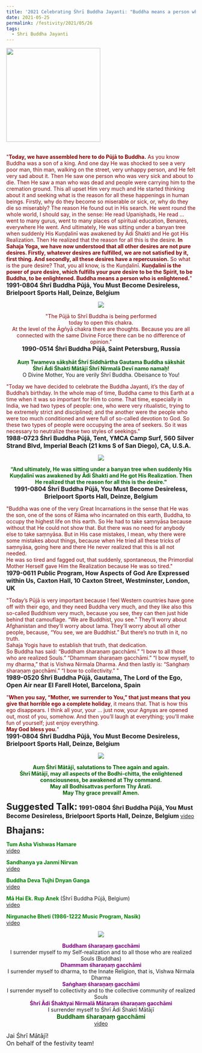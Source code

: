 ```yaml
---
title: '2021 Celebrating Śhrī Buddha Jayanti: "Buddha means a person who is enlightened" '
date: 2021-05-25
permalink: /festivity/2021/05/26
tags:
  - Shri Buddha Jayanti
---
```


<div style="text-align: left"><img src="/images/image1.png" width="250" /></div><br>

<p>
<font color="DarkRed">"<b>Today, we have assembled here to do Pūjā to Buddha.</b>
As you know Buddha was a son of a king. And one day He was shocked to see a very poor man, thin man, walking on the street, very unhappy person, and He felt very sad about it. Then He saw one person who was very sick and about to die. Then He saw a man who was dead and people were carrying him to the cremation ground. This all upset Him very much and He started thinking about it and seeking what is the reason for all these happenings in human beings. Firstly, why do they become so miserable or sick, or, why do they die so miserably? The reason He found out in His search. He went round the whole world,
I should say, in the sense: He read Upaniṣhads, He read ... went to many gurus, went to many places of spiritual education, Benares, everywhere He went. And ultimately, He was sitting under a banyan tree when suddenly His Kuṇḍalinī was awakened by Ādi Śhakti and He got His Realization. Then He realized that the reason for all this is the desire.
<b>In Sahaja Yoga, we have now understood that all other desires are not pure desires. Firstly, whatever desires are fulfilled, we are not satisfied by it, first thing. And secondly, all these desires have a repercussion.</b> So what is the pure desire? That, you all know, is the Kuṇḍalinī. <b>Kuṇḍalinī is the power of pure desire, which fulfills your pure desire to be the Spirit, to be Buddha, to be enlightened. Buddha means a person who is enlightened.</b>"</font><br>
<font size="+0"><b>1991-0804 Śhrī Buddha Pūjā, You Must Become Desireless, Brielpoort Sports Hall, Deinze, Belgium</b></font>
</p>

<div style="text-align: center"><img src="/images/image710.png" /></div>

<p style="text-align:center;">
<font color="DarkRed">"The Pūjā to Shrī Buddha is being performed<br>
today to open this chakra.<br>
At the level of the Āgñyā chakra there are thoughts. Because you are all<br>
connected with the same Divine Force there can be no difference of opinion."</font><br>
<font size="+0"><b>1990-0514 Śhrī Buddha Pūjā, Saint Petersburg, Russia</b></font><br>
<br>
<font color="DarkGreen"><b>Auṃ Twameva sākṣhāt Śhrī Siddhārtha Gautama Buddha sākshāt<br>
Śhrī Ādi Śhakti Mātājī Śhrī Nirmalā Devī namo namaḥ!</b></font><br>
O Divine Mother, You are verily Śhrī Buddha. Obeisance to You!
</p>

<p>
<font color="DarkRed">"Today we have decided to celebrate the Buddha Jayanti, it’s the day of Buddha’s birthday. In the whole map of time, Buddha came to this Earth at a time when it was so important for Him to come. That time, especially in India, we had two types of people: one, who were very ritualistic, trying to be extremely strict and disciplined; and the another were the people who were too much conditioned and were full of so-called devotion to God. So these two types of people were occupying the area of seekers. So it was necessary to neutralize these two styles of seekings."</font><br>
<font size="+0"><b>1988-0723 Śhrī Buddha Pūjā, Tent, YMCA Camp Surf, 560 Silver Strand Blvd, Imperial Beach (21 kms S of San Diego), CA, U.S.A.</b></font>
</p>

<div style="text-align: center"><img src="/images/image711.png" /></div>

<p style="text-align:center;">
<font color="DarkGreen"><b>“And ultimately, He was sitting under a banyan tree when suddenly His Kuṇḍalinī was awakened by Ādi Śhakti and He got His Realization. Then He realized that the reason for all this is the desire."</b></font><br>
<font size="+0"><b>1991-0804 Śhrī Buddha Pūjā, You Must Become Desireless, Brielpoort Sports Hall, Deinze, Belgium</b></font>
</p>

<p>
<font color="DarkRed">"Buddha was one of the very Great Incarnations in the sense that He was the son, one of the sons of Rāma who incarnated on this earth, Buddha, to occupy the highest life on this earth. So He had to take saṃnyāsa because without that He could not show that. But there was no need for anybody else to take saṃnyāsa. But in His case mistakes, I mean, why there were some mistakes about things, because when He tried all these tricks of saṃnyāsa, going here and there He never realized that this is all not needed.<br>
He was so tired and fagged out, that suddenly, spontaneous, the Primordial Mother Herself gave Him the Realization because He was so tired."</font><br>
<font size="+0"><b>1979-0611 Public Program, How Aspects of God Are Expressed within Us, Caxton Hall, 10 Caxton Street, Westminster, London, UK</b></font>
</p>

<p>
<font color="DarkRed">"Today’s Pūjā is very important because I feel Western countries have gone off with their ego, and they need Buddha very much, and they like also this so-called Buddhism very much, because you see, they can then just hide behind that camouflage. “We are Buddhist, you see.” They’ll worry about Afghanistan and they’ll worry about lama. They’ll worry about all other people, because, “You see, we are Buddhist.” But there’s no truth in it, no truth.<br>
Sahaja Yogis have to establish that truth, that dedication.<br>
So Buddha has said: “Buddham śharaṇaṃ gacchāmi.” “I bow to all those who are realized Souls.” “Dhammam śharaṇaṃ gacchāmi.” “I bow myself, to my dharma,” that is Vishwa Nirmala Dharma. And then lastly is: “Saṅghaṃ śharaṇaṃ gacchāmi.” “I bow to collectivity.” "</font><br>
<font size="+0"><b>1989-0520 Śhrī Buddha Pūjā, Gautama, The Lord of the Ego, Open Air near El Farell Hotel, Barcelona, Spain</b></font>
</p>

<p>
<font color="DarkRed">"<b>When you say, “Mother, we surrender to You,” that just means that you give that horrible ego a complete holiday</b>, it means that. That is how this ego disappears. I think all your, your ... just now, your Agnyas are opened out, most of you, somehow. And then you’ll laugh at everything; you’ll make fun of yourself; just enjoy everything.<br>
<b>May God bless you.</b>"</font><br>
<font size="+0"><b>1991-0804 Śhrī Buddha Pūjā, You Must Become Desireless, Brielpoort Sports Hall, Deinze, Belgium</b></font>
</p>

<div style="text-align: center"><img src="/images/image712.png" /></div>

<p style="color:DarkGreen; text-align:center;">
<b>Auṃ Śhrī Mātājī, salutations to Thee again and again.<br>
Śhrī Mātājī, may all aspects of the Bodhi-chitta, the enlightened consciousness, be awakened at Thy command.<br>
May all Bodhisattvas perform Thy Āratī.<br>
May Thy grace prevail! Amen.</b><br>
</p>

<font size="+2"><b>Suggested Talk:</b></font> 
<font size="+0"><b>1991-0804 Śhrī Buddha Pūjā, You Must Become Desireless, Brielpoort Sports Hall, Deinze, Belgium</b></font>
<a href="https://vimeo.com/23993493"> video</a><br>

<font size="+2"><b>Bhajans:</b></font>

<p>
<font color="green"><b>Tum Asha Vishwas Hamare</b></font><br>
<a href="https://seven-teams.github.io/Videos_Links.html">video</a>
</p>

<p>
<font color="green"><b>Sandhanya ya Janmi Nirvan</b></font><br>
<a href="https://seven-teams.github.io/Videos_Links.html">video</a>
</p>
 
<p>
<font color="green"><b>Buddha Deva Tujhi Dnyan Ganga</b></font><br>
<a href="https://seven-teams.github.io/Videos_Links.html">video</a>
</p>

<p>
<font color="green"><b>Mā Hai Ek. Rup Anek</b></font> (Śhrī Buddha Pūjā, Belgium)<br>
<a href="https://soundcloud.com/sahaja-yoga-music/maa-hai-ek-rup-anek-1991-0804">video</a> 
</p>

<p>
<font color="green"><b>Nirgunache Bheti (1986-1222 Music Program, Nasik)</b></font><br>
<a href="https://seven-teams.github.io/Videos_Links.html">video</a>
</p>

<div style="text-align: center"><img src="/images/image713.png" /></div>

<p style="text-align:center;">
<font color="purple"><b>Buddham śharaṇaṃ gacchāmi</b></font><br>
I surrender myself to my Self-realization and to all those who are realized Souls (Buddhas)<br>
<font color="purple"><b>Dhammam śharaṇaṃ gacchāmi</b></font><br>
I surrender myself to dharma, to the Innate Religion, that is, Vishwa Nirmala Dharma<br>
<font color="purple"><b>Saṅghaṃ śharaṇaṃ gacchāmi</b></font><br>
I surrender myself to collectivity and to the collective community of realized Souls<br>
<font color="purple"><b>Śhrī Ādi Śhaktyai Nirmalā Mātaram śharaṇaṃ gacchāmi</b></font><br>
I surrender myself to Śhrī Ādi Śhakti Mātājī<br>
<font color="DarkGreen"><font size="+0"><b>Buddham śharaṇaṃ gacchāmi</b></font></font><br>
<a href="https://seven-teams.github.io/Videos_Links.html">video</a>
</p>

<p>
<font size="+0">Jai Śhrī Mātājī!<br>
On behalf of the festivity team!</font>
</p>